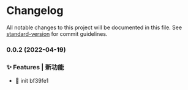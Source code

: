 # Changelog

All notable changes to this project will be documented in this file. See [standard-version](https://github.com/conventional-changelog/standard-version) for commit guidelines.

### 0.0.2 (2022-04-19)


### ✨ Features | 新功能

* 🎸 init bf39fe1
